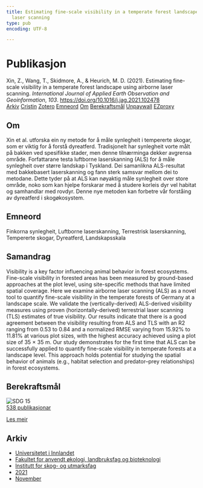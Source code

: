 ```yaml
---
title: Estimating fine-scale visibility in a temperate forest landscape using airborne
  laser scanning
type: pub
encoding: UTF-8

---
```

<h1>Publikasjon</h1>
<article id="csl-bib-container-AM3Y6SKU" class="csl-bib-container">
  <div class="csl-bib-body"> <div class="csl-entry">Xin, Z., Wang, T., Skidmore, A., &#38; Heurich, M. D. (2021). Estimating fine-scale visibility in a temperate forest landscape using airborne laser scanning. <i>International Journal of Applied Earth Observation and Geoinformation</i>, <i>103</i>. <a href="https://doi.org/10.1016/j.jag.2021.102478">https://doi.org/10.1016/j.jag.2021.102478</a></div> </div>
  <div class="csl-bib-buttons">
    <a href="#taxonomy-article-AM3Y6SKU" alt="archive" class="csl-bib-button">Arkiv</a>
    <a href="https://app.cristin.no/results/show.jsf?id=1954276" alt="Cristin" class="csl-bib-button">Cristin</a>
    <a href="http://zotero.org/groups/5881554/items/AM3Y6SKU" alt="Zotero" class="csl-bib-button">Zotero</a>
    <a href="#keywords-article-AM3Y6SKU" alt="keywords" class="csl-bib-button">Emneord</a>
    <a href="#about-article-AM3Y6SKU" alt="about_pub" class="csl-bib-button">Om</a>
    <a href="#sdg-article-AM3Y6SKU" alt="sdg" class="csl-bib-button">Berekraftsmål</a>
    <a href="https://doi.org/10.1016/j.jag.2021.102478" alt="Unpaywall" class="csl-bib-button">Unpaywall</a>
    <a href="https://doi.org/10.1016/j.jag.2021.102478" alt="EZproxy" class="csl-bib-button">EZproxy</a>
  </div>
  <div id="csl-bib-meta-container-AM3Y6SKU"></div>
</article>
<div id="csl-bib-meta-AM3Y6SKU" class="csl-bib-meta">
  <article id="about-article-AM3Y6SKU" class="about_pub-article">
    <h1>Om</h1>
    Xin et al. utforska ein ny metode for å måle synlegheit i tempererte skogar, som er viktig for å forstå dyreatferd. Tradisjonelt har synlegheit vorte målt på bakken ved spesifikke stader, men denne tilnærminga dekker avgrensa område. Forfattarane testa luftborne laserskanning (ALS) for å måle synlegheit over større landskap i Tyskland. Dei samanlikna ALS-resultat med bakkebasert laserskanning og fann sterk samsvar mellom dei to metodane. Dette tyder på at ALS kan nøyaktig måle synlegheit over store område, noko som kan hjelpe forskarar med å studere korleis dyr vel habitat og samhandlar med rovdyr. Denne nye metoden kan forbetre vår forståing av dyreatferd i skogøkosystem.
  </article>
  <article id="keywords-article-AM3Y6SKU" class="keywords-article">
    <h1>Emneord</h1>
    Finkorna synlegheit, Luftborne laserskanning, Terrestrisk laserskanning, Tempererte skogar, Dyreatferd, Landskapsskala
  </article>
  <article id="abstract-article-AM3Y6SKU" class="abstract-article">
    <h1>Samandrag</h1>
    Visibility is a key factor influencing animal behavior in forest ecosystems. Fine-scale visibility in forested areas has been measured by ground-based approaches at the plot level, using site-specific methods that have limited spatial coverage. Here we examine airborne laser scanning (ALS) as a novel tool to quantify fine-scale visibility in the temperate forests of Germany at a landscape scale. We validate the (vertically-derived) ALS-derived visibility measures using proven (horizontally-derived) terrestrial laser scanning (TLS) estimates of true visibility. Our results indicate that there is a good agreement between the visibility resulting from ALS and TLS with an R2 ranging from 0.53 to 0.84 and a normalized RMSE varying from 15.92% to 11.81% at various plot sizes, with the highest accuracy achieved using a plot size of 35 × 35 m. Our study demonstrates for the first time that ALS can be successfully applied to quantify fine-scale visibility in temperate forests at a landscape level. This approach holds potential for studying the spatial behavior of animals (e.g., habitat selection and predator–prey relationships) in forest ecosystems.
  </article>
  <article id="sdg-article-AM3Y6SKU" class="sdg-article">
    <h1>Berekraftsmål</h1>
    <div class="sdg-container"><div id="sdg15" class="sdg">
        <img src="{{< params subfolder >}}images/sdg/sdg15_nn.png" class="image" alt="SDG 15">
        <div class="sdg-overlay">
          <a href="/nn/archive/?key=?sdg=15#archive" class="sdg-publication-count"><span>538</span> publikasjonar</a>
          <p><a href="https://fn.no/om-fn/fns-baerekraftsmaal/livet-paa-land?lang=nno-NO" class="sdg-read-more">Les meir</a></p>
        </div>
      </div></div>
  </article>
  <article id="taxonomy-article-AM3Y6SKU" class="taxonomy-article">
    <h1>Arkiv</h1>
    <ul>
      <li>
        <a href="/nn/archive/?key=3DCRN523">Universitetet i Innlandet</a>
      </li>
      <li>
        <a href="/nn/archive/?key=T77LXH6D">Fakultet for anvendt økologi, landbruksfag og bioteknologi</a>
      </li>
      <li>
        <a href="/nn/archive/?key=7TRARPE3">Institutt for skog- og utmarksfag</a>
      </li>
      <li>
        <a href="/nn/archive/?key=5LT6Q2XL">2021</a>
      </li>
      <li>
        <a href="/nn/archive/?key=XJI2FSP6">November</a>
      </li>
    </ul>
  </article>
</div>
